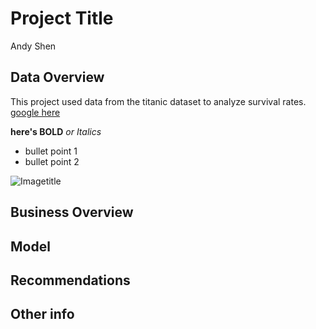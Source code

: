 # Project Title

Andy Shen

## Data Overview
This project used data from the titanic dataset to analyze survival rates.
[google here](google.com)

**here's BOLD**
*or Italics*

- bullet point 1
- bullet point 2

![Imagetitle](https://i.imgur.com/FGhAjWG.jpeg)


## Business Overview

## Model

## Recommendations 

## Other info
